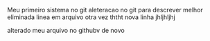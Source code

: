 Meu primeiro sistema no git
aleteracao no git para descrever melhor
eliminada linea em arquivo
otra vez
ththt
nova linha
jhljhljhj

alterado meu arquivo no githubv de novo
